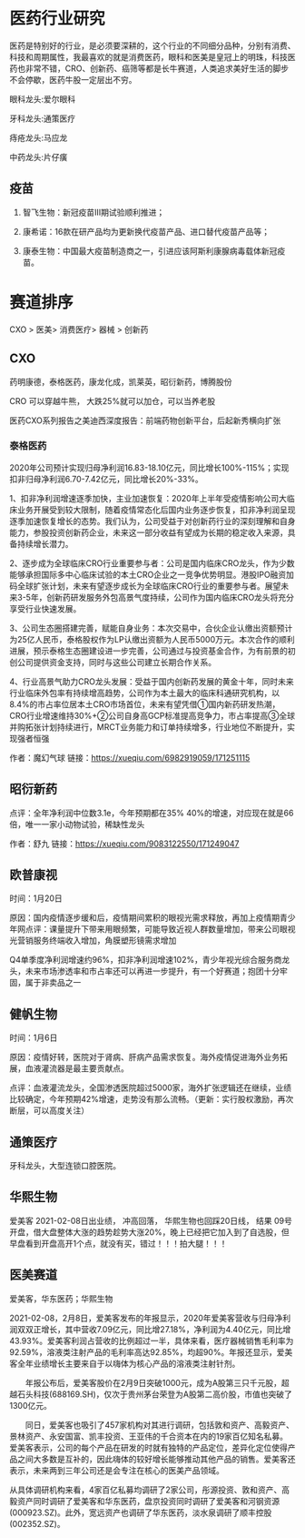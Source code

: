 # 医药行业研究

医药是特别好的行业，是必须要深耕的，这个行业的不同细分品种，分别有消费、科技和周期属性，我最喜欢的就是消费医药，眼科和医美是皇冠上的明珠，科技医药也非常不错，CRO、创新药、癌筛等都是长牛赛道，人类追求美好生活的脚步不会停歇，医药牛股一定层出不穷。

眼科龙头:爱尔眼科

牙科龙头:通策医疗

痔疮龙头:马应龙

中药龙头:片仔癀


## 疫苗

1) 智飞生物：新冠疫苗III期试验顺利推进；

2) 康希诺：16款在研产品均为更新换代疫苗产品、进口替代疫苗产品等；

3) 康泰生物：中国最大疫苗制造商之一，引进应该阿斯利康腺病毒载体新冠疫苗。

# 赛道排序

CXO > 医美> 消费医疗> 器械 > 创新药

## CXO 

药明康德，泰格医药，康龙化成，凯莱英，昭衍新药，博腾股份

CRO 可以穿越牛熊， 大跌25%就可以加仓，可以当养老股 

医药CXO系列报告之美迪西深度报告：前端药物创新平台，后起新秀横向扩张

### 泰格医药

2020年公司预计实现归母净利润16.83-18.10亿元，同比增长100%-115%；实现扣非归母净利润6.70-7.42亿元，同比增长20%-33%。

1、扣非净利润增速逐季加快，主业加速恢复：2020年上半年受疫情影响公司大临床业务开展受到较大限制，随着疫情常态化后国内业务逐步恢复，扣非净利润呈现逐季加速恢复增长的态势。我们认为，公司受益于对创新药行业的深刻理解和自身能力，参股投资创新药企业，未来这一部分收益有望成为长期的稳定收入来源，具备持续增长潜力。

2、逐步成为全球临床CRO行业重要参与者：公司是国内临床CRO龙头，作为少数能够承担国际多中心临床试验的本土CRO企业之一竞争优势明显。港股IPO融资加码全球扩张计划，未来有望逐步成长为全球临床CRO行业的重要参与者。展望未来3-5年，创新药研发服务外包高景气度持续，公司作为国内临床CRO龙头将充分享受行业快速发展。

3、公司生态圈搭建完善，赋能自身业务：本次交易中，合伙企业认缴出资额预计为25亿人民币，泰格股权作为LP认缴出资额为人民币5000万元。本次合作的顺利进展，预示泰格生态圈建设进一步完善，公司通过与投资基金合作，为有前景的初创公司提供资金支持，同时与这些公司建立长期合作关系。

4、行业高景气助力CRO龙头发展：受益于国内创新药发展的黄金十年，同时未来行业临床外包率有持续增高趋势，公司作为本土最大的临床科通研究机构，以8.4%的市占率位居本土CRO市场首位，未来有望凭借①国内新药研发热潮，CRO行业增速维持30%+②公司自身高GCP标准提高竞争力，市占率提高③全球并购拓张计划持续进行，MRCT业务能力和订单持续增多，行业地位不断提升，实现强者恒强

作者：魔幻气球
链接：https://xueqiu.com/6982919059/171251115


## 昭衍新药 

点评：全年净利润中位数3.1e，今年预期都在35% 40%的增速，对应现在就是66倍，唯一一家小动物试验，稀缺性龙头

作者：舒九
链接：https://xueqiu.com/9083122550/171249047

## 欧普康视 

时间：1月20日 

原因：国内疫情逐步缓和后，疫情期间累积的眼视光需求释放，再加上疫情期青少年网点评：课量提升下带来用眼频繁，可能导致近视人群数量增加，带来公司眼视光营销服务终端收入增加，角膜塑形镜需求增加 

Q4单季度净利润增速约96%，扣非净利润增速102%，青少年视光综合服务商龙头，未来市场渗透率和市占率还可以再进一步提升，有一个好赛道；抱团十分牢固，属于非卖品之一

## 健帆生物 

时间：1月6日 

原因：疫情好转，医院对于肾病、肝病产品需求恢复。海外疫情促进海外业务拓展，血液灌流器是最主要贡献点。 

点评：血液灌流龙头，全国渗透医院超过5000家，海外扩张逻辑还在继续，业绩比较确定，今年预期42%增速，走势没有那么流畅。（更新：实行股权激励，再次断层，可以高度关注）


## 通策医疗

牙科龙头，大型连锁口腔医院。  

## 华熙生物

爱美客 2021-02-08日出业绩， 冲高回落， 华熙生物也回踩20日线，
结果 09号开盘，借大盘整体大涨的趋势趁势大涨20%，晚上已经把它加入到了自选股，但早盘看到开盘高开1个点，就没有买，错过！！！拍大腿！！！

## 医美赛道

爱美客，华东医药；华熙生物

2021-02-08，2月8日，爱美客发布的年报显示，2020年爱美客营收与归母净利润双双正增长，其中营收7.09亿元，同比增27.18%，净利润为4.40亿元，同比增43.93%。爱美客利润占营收的比例超过一半，具体来看，医疗器械销售毛利率为92.59%，溶液类注射产品的毛利率高达92.85%，均超90%。年报还显示，爱美客全年业绩增长主要来自于以嗨体为核心产品的溶液类注射针剂。

　　年报公布后，爱美客股价在2月9日突破1000元，成为A股第三只千元股，超越石头科技(688169.SH)，仅次于贵州茅台荣登为A股第二高价股，市值也突破了1300亿元。

　　同日，爱美客也吸引了457家机构对其进行调研，包括敦和资产、高毅资产、景林资产、永安国富、凯丰投资、王亚伟的千合资本在内的19家百亿知名私募。爱美客表示，公司的每个产品在研发的时就有独特的产品定位，差异化定位使得产品之间大多数是互补的，因此嗨体的较好增长能够推动其他产品的销售。爱美客还表示，未来两到三年公司还是会专注在核心的医美产品领域。

从具体调研机构来看，4家百亿私募均调研了2家公司，彤源投资、敦和资产、高毅资产同时调研了爱美客和华东医药，盘京投资同时调研了爱美客和河钢资源(000923.SZ)。此外，宽远资产也调研了华东医药，淡水泉调研了顺丰控股(002352.SZ)。


